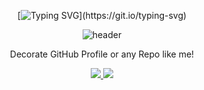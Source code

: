 <div align="center">

[![Typing SVG](https://readme-typing-svg.herokuapp.com?size=30&color=auto&lines=😘Welcome+To+My+GitHub+Page!)](https://git.io/typing-svg)

![header](https://capsule-render.vercel.app/api?type=waving&color=auto&height=300&section=header&text=Seonmi%20Back&fontSize=90&fontAlignY=40)

<p align='center'> Decorate GitHub Profile or any Repo like me! </p>
<p align='center'>
  <a href="https://github.com/kyechan99/capsule-render/labels/Idea">
    <img src="https://img.shields.io/badge/IDEA%20ISSUE%20-%23F7DF1E.svg?&style=for-the-badge&&logoColor=white"/>
  </a>
  <a href="#demo">
    <img src="https://img.shields.io/badge/DEMO%20-%234FC08D.svg?&style=for-the-badge&&logoColor=white"/>
  </a>
</p>
